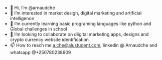 - 👋 Hi, I’m @arnaudche
- 👀 I’m interested in market design, digital marketing and artificial intelligence
- 🌱 I’m currently learning basic programing languages like python and Global challenges in school
- 💞️ I’m looking to collaborate on diigital marketing apps, designs and crypto currency website identification
- 📫 How to reach me a.che@alustudent.com, linkedin @ Arnaudche and whatsapp @+250780238609

<!---
arnaudche/arnaudche is a ✨ special ✨ repository because its `README.md` (this file) appears on your GitHub profile.
You can click the Preview link to take a look at your changes.
--->
